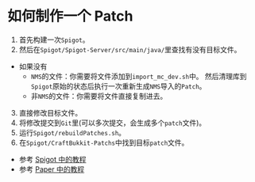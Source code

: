 # 如何制作一个 Patch
1. 首先构建一次`Spigot`。
2. 然后在`Spigot/Spigot-Server/src/main/java/`里查找有没有目标文件。
  * 如果没有
    * `NMS`的文件：你需要将文件添加到`import_mc_dev.sh`中。
      然后清理库到`Spigot`原始的状态后执行一次重新生成`NMS`导入的`Patch`。
    * 非`NMS`的文件：你需要将文件直接复制进去。
3. 直接修改目标文件。
4. 将修改提交到`Git`里(可以多次提交，会生成多个`patch`文件)。
5. 运行`Spigot/rebuildPatches.sh`。
6. 在`Spigot/CraftBukkit-Patchs`中找到目标`patch`文件。

* 参考 [Spigot 中的教程](https://hub.spigotmc.org/stash/projects/SPIGOT/repos/spigot/browse/README.md)
* 参考 [Paper 中的教程](https://github.com/PaperMC/Paper/blob/master/CONTRIBUTING.md#modifying-patches)
